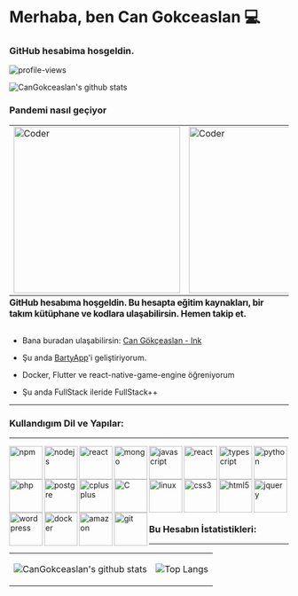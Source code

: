 
#  Merhaba, ben Can Gokceaslan 💻

###  GitHub hesabima hosgeldin.

  

![profile-views](https://komarev.com/ghpvc/?username=cangokceaslan&color=brightgreen)

![CanGokceaslan's github stats](https://github-readme-streak-stats.herokuapp.com/?user=cangokceaslan&theme=chartreuse-dark)

### Pandemi nasıl geçiyor
  <table style="border:none;">
  <tr> 
<td>  <img src="https://raw.githubusercontent.com/gist/MedRedha/fd8e2481bde2610c96b9aafde543879c/raw/88624e8d31c4295973dcb7c900dacf0edc0a6d99/coding.gif" width="300px" alt="Coder" /></td >
 <td> <img src="https://i.giphy.com/media/SWoSkN6DxTszqIKEqv/giphy.webp" width="300px" alt="Coder" />
</td>
 <td> <img src="https://i.pinimg.com/originals/41/f5/2d/41f52d4e756d803f9f1851335dba96f6.gif" width="300px" alt="Coder" />
</td>
</tr>
  </table>


<div  style="display:flex; flex-direction:row;text-align-vertical:center;justify-content:center;align-items:center;margin-top:-30px">

  

<div  style="flex:5;font-weight:bold;font-size:16px;letter-spacing:-0.32px;text-align-vertical:center !important;justify-content:center;align-items:center;">

  

GitHub hesabıma hoşgeldin. Bu hesapta eğitim kaynakları, bir takım kütüphane ve kodlara ulaşabilirsin. Hemen takip et.

  

</div>

</div>

  

- Bana buradan ulaşabilirsin: [Can Gökçeaslan - Ink](https://ink.cangokceaslan.com)

- Şu anda <a  target="__blank"  href="https://www.linkedin.com/company/bartyappcorporate/">BartyApp</a>'i geliştiriyorum.

- Docker, Flutter ve react-native-game-engine öğreniyorum

- Şu anda FullStack ileride FullStack++

  

<hr />

  

<h3>

Kullandıgım Dil ve Yapılar:

</h3>

  

<hr />

  

<img  align="left"  alt="npm"  width="60px"  src="https://icongr.am/devicon/npm-original-wordmark.svg?size=60&color=currentColor"  target="_blank" />

  

<img  align="left"  alt="nodejs"  width="60px"  src="https://icongr.am/devicon/nodejs-original.svg?size=60&color=currentColor"  target="_blank" />

  

<img  align="left"  alt="react"  width="60px"  src="https://icongr.am/devicon/express-original.svg?size=60&color=currentColor"  target="_blank" />

  

<img  align="left"  alt="mongo"  width="60px"  src="https://icongr.am/devicon/mongodb-original.svg?size=60&color=currentColor"  target="_blank" />

  

<img  align="left"  alt="javascript"  width="60px"  src="https://icongr.am/devicon/javascript-original.svg?size=60&color=currentColor"  target="_blank" />

  

<img  align="left"  alt="react"  width="60px"  src="https://icongr.am/devicon/react-original-wordmark.svg?size=60&color=currentColor"  target="_blank" />

  

<img  align="left"  alt="typescript"  width="60px"  src="https://icongr.am/devicon/typescript-original.svg?size=60&color=currentColor"  target="_blank" />

  

<img  align="left"  alt="python"  width="60px"  src="https://icongr.am/devicon/python-original.svg?size=60&color=currentColor"  target="_blank" />

  

<img  align="left"  alt="php"  width="60px"  src="https://icongr.am/devicon/php-original.svg?size=60&color=currentColor"  target="_blank" />

  

<img  align="left"  alt="postgre"  width="60px"  src="https://icongr.am/devicon/mysql-original.svg?size=60&color=currentColor"  target="_blank" />

  

<img  align="left"  alt="cplusplus"  width="60px"  src="https://icongr.am/devicon/cplusplus-original.svg?size=60&color=currentColor"  target="_blank" />

  

<img  align="left"  alt="C"  width="60px"  src="https://icongr.am/devicon/c-original.svg?size=60&color=currentColor"  target="_blank" />

  

<img  align="left"  alt="linux"  width="60px"  src="https://icongr.am/devicon/linux-original.svg?size=60&color=currentColor"  target="_blank" />

  

<img  align="left"  alt="css3"  width="60px"  src="https://icongr.am/devicon/css3-original.svg?size=128&color=currentColor"  target="_blank" />

  

<img  align="left"  alt="html5"  width="60px"  src="https://icongr.am/devicon/html5-original.svg?size=128&color=currentColor"  target="_blank" />

  

<img  align="left"  alt="jquery"  width="60px"  src="https://icongr.am/devicon/jquery-original.svg?size=128&color=currentColor"  target="_blank" />

  

<img  align="left"  alt="wordpress"  width="60px"  src="https://icongr.am/devicon/wordpress-original.svg?size=128&color=currentColor"  target="_blank" />

  

<img  align="left"  alt="docker"  width="60px"  src="https://icongr.am/devicon/android-original.svg?size=128&color=currentColor"  target="_blank" />

<img  align="left"  alt="amazon"  width="60px"  src="https://icongr.am/devicon/amazonwebservices-original-wordmark.svg?size=60&color=currentColor"  target="_blank" />

  

<img  align="left"  alt="git"  width="60px"  src="https://icongr.am/devicon/git-original.svg?size=60&color=currentColor"  target="_blank" />

  

<br />

  

<br />

  

<br />

  

<br />

  

<br />

  

<br />

  

<hr />

  

<h3>

Bu Hesabın İstatistikleri:
</h3>

  

<hr />

<table style="border:none;">

  <tr>
  
  <td>



![CanGokceaslan's github stats](https://github-readme-stats.vercel.app/api?username=cangokceaslan&count_private=true&show_icons=true&theme=dark&cache_delete=1)

  </td>
  <td>
  
 ![Top Langs](https://github-readme-stats.vercel.app/api/top-langs/?username=cangokceaslan&theme=dark&layout=compact&hide=glsl&langs_count=10)
  
    
    
   </td>
   </tr>
</table>
